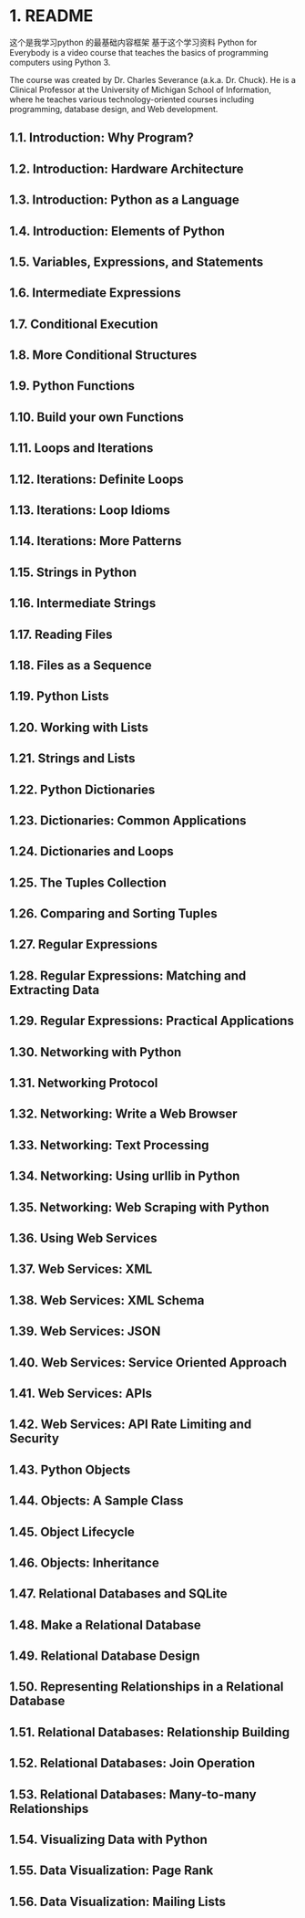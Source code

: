 # 1. README

这个是我学习python 的最基础内容框架
基于这个学习资料
Python for Everybody is a video course that teaches the basics of programming computers using Python 3.

The course was created by Dr. Charles Severance (a.k.a. Dr. Chuck). He is a Clinical Professor at the University of Michigan School of Information, where he teaches various technology-oriented courses including programming, database design, and Web development.


## 1.1. Introduction: Why Program?

## 1.2. Introduction: Hardware Architecture

## 1.3. Introduction: Python as a Language

## 1.4. Introduction: Elements of Python

## 1.5. Variables, Expressions, and Statements

## 1.6. Intermediate Expressions

## 1.7. Conditional Execution

## 1.8. More Conditional Structures

## 1.9. Python Functions

## 1.10. Build your own Functions

## 1.11. Loops and Iterations

## 1.12. Iterations: Definite Loops

## 1.13. Iterations: Loop Idioms

## 1.14. Iterations: More Patterns

## 1.15. Strings in Python

## 1.16. Intermediate Strings

## 1.17. Reading Files

## 1.18. Files as a Sequence

## 1.19. Python Lists

## 1.20. Working with Lists

## 1.21. Strings and Lists

## 1.22. Python Dictionaries

## 1.23. Dictionaries: Common Applications

## 1.24. Dictionaries and Loops

## 1.25. The Tuples Collection

## 1.26. Comparing and Sorting Tuples

## 1.27. Regular Expressions

## 1.28. Regular Expressions: Matching and Extracting Data

## 1.29. Regular Expressions: Practical Applications

## 1.30. Networking with Python

## 1.31. Networking Protocol

## 1.32. Networking: Write a Web Browser

## 1.33. Networking: Text Processing

## 1.34. Networking: Using urllib in Python

## 1.35. Networking: Web Scraping with Python

## 1.36. Using Web Services

## 1.37. Web Services: XML

## 1.38. Web Services: XML Schema

## 1.39. Web Services: JSON

## 1.40. Web Services: Service Oriented Approach

## 1.41. Web Services: APIs

## 1.42. Web Services: API Rate Limiting and Security

## 1.43. Python Objects

## 1.44. Objects: A Sample Class

## 1.45. Object Lifecycle

## 1.46. Objects: Inheritance

## 1.47. Relational Databases and SQLite

## 1.48. Make a Relational Database

## 1.49. Relational Database Design

## 1.50. Representing Relationships in a Relational Database

## 1.51. Relational Databases: Relationship Building

## 1.52. Relational Databases: Join Operation

## 1.53. Relational Databases: Many-to-many Relationships

## 1.54. Visualizing Data with Python

## 1.55. Data Visualization: Page Rank

## 1.56. Data Visualization: Mailing Lists